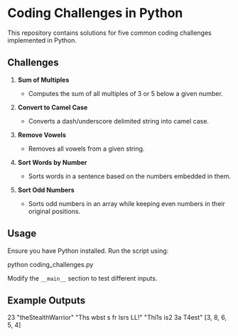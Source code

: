 # Coding Challenges in Python

This repository contains solutions for five common coding challenges implemented in Python.

## Challenges

1. **Sum of Multiples**
   - Computes the sum of all multiples of 3 or 5 below a given number.

2. **Convert to Camel Case**
   - Converts a dash/underscore delimited string into camel case.

3. **Remove Vowels**
   - Removes all vowels from a given string.

4. **Sort Words by Number**
   - Sorts words in a sentence based on the numbers embedded in them.

5. **Sort Odd Numbers**
   - Sorts odd numbers in an array while keeping even numbers in their original positions.

## Usage

Ensure you have Python installed. Run the script using:


python coding_challenges.py


Modify the `__main__` section to test different inputs.

## Example Outputs

23
"theStealthWarrior"
"Ths wbst s fr lsrs LL!"
"Thi1s is2 3a T4est"
[3, 8, 6, 5, 4]



